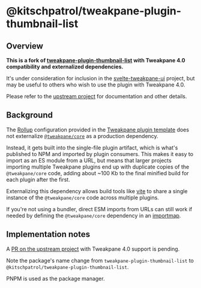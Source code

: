 # @kitschpatrol/tweakpane-plugin-thumbnail-list

## Overview

**This is a fork of [tweakpane-plugin-thumbnail-list](https://github.com/donmccurdy/tweakpane-plugin-thumbnail-list) with Tweakpane 4.0 compatibility and externalized dependencies.**

It's under consideration for inclusion in the [svelte-tweakpane-ui](https://kitschpatrol.com/svelte-tweakpane-ui) project, but may be useful to others who wish to use the plugin with Tweakpane 4.0.

Please refer to the [upstream project](https://github.com/donmccurdy/tweakpane-plugin-thumbnail-list) for documentation and other details.

## Background

The [Rollup](https://rollupjs.org) configuration provided in the [Tweakpane plugin template](https://github.com/tweakpane/plugin-template) does not externalize [`@tweakpane/core`](https://github.com/cocopon/tweakpane/tree/main/packages/core) as a production dependency.

Instead, it gets built into the single-file plugin artifact, which is what's published to NPM and imported by plugin consumers. This makes it easy to import as an ES module from a URL, but means that larger projects importing multiple Tweakpane plugins end up with duplicate copies of the `@tweakpane/core` code, adding about ~100 Kb to the final minified build for each plugin after the first.

Externalizing this dependency allows build tools like [vite](https://vitejs.dev) to share a single instance of the `@tweakpane/core` code across multiple plugins.

If you're not using a bundler, direct ESM imports from URLs can still work if needed by defining the `@tweakpane/core` dependency in an [importmap](https://developer.mozilla.org/en-US/docs/Web/HTML/Element/script/type/importmap).

## Implementation notes

A [PR on the upstream project](https://github.com/donmccurdy/tweakpane-plugin-thumbnail-list/pull/6) with Tweakpane 4.0 support is pending.

Note the package's name change from `tweakpane-plugin-thumbnail-list` to `@kitschpatrol/tweakpane-plugin-thumbnail-list`.

PNPM is used as the package manager.